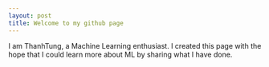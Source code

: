```yaml
---
layout: post
title: Welcome to my github page
---
```


I am ThanhTung, a Machine Learning enthusiast. I created this page with the hope that I could learn more about ML by sharing what I have done. 
